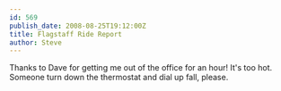 ```yaml
---
id: 569
publish_date: 2008-08-25T19:12:00Z
title: Flagstaff Ride Report
author: Steve
---
```

Thanks to Dave for getting me out of the office for an hour! It's too hot. Someone turn down the thermostat and dial up fall, please.